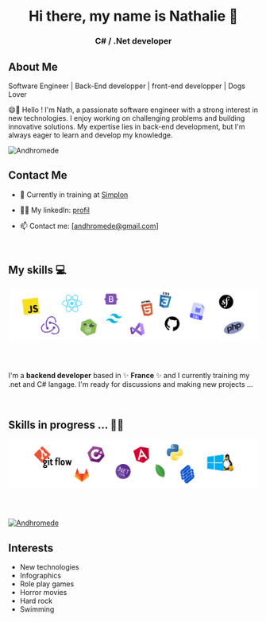 
<!--
**Andhromede/Andhromede** is a ✨ _special_ ✨ repository because its `README.md` (this file) appears on your GitHub profile.

Here are some ideas to get you started:

- 🔭 I’m currently working on ...
- 🌱 I’m currently learning ...
- 👯 I’m looking to collaborate on ...
- 🤔 I’m looking for help with ...
- 💬 Ask me about ...
- 📫 How to reach me: ...
- 😄 Pronouns: ...
- ⚡ Fun fact: ...
-->


<p>
  <h1 align="center">Hi there, my name is Nathalie 👋</h1>
  <h3 align="center">C# / .Net developer</h3>
</p>


## About Me
Software Engineer | Back-End developper | front-end developper | Dogs Lover

😄💬 Hello ! I'm Nath, a passionate software engineer with a strong interest in new technologies. I enjoy working on challenging problems and building innovative solutions. My expertise lies in back-end development, but I'm always eager to learn and develop my knowledge.


<!-- <p align="center">
  <a href="https://www.victor-de-la-fouchardiere.fr/">Website</a> •
  <a href="https://twitter.com/TrustedSheriff">Twitter</a> •
  <a href="https://www.linkedin.com/in/nathalie-g-206868205/">Linkedin</a>
</p> -->

<p align="left"> <img src="https://komarev.com/ghpvc/?username=Andhromede&label=Profile%20views&color=0e75b6&style=flat" alt="Andhromede"/></p>


## Contact Me
* 💼 Currently in training at [Simplon](https://simplon.co/)<br/>
<!-- * 🔖 Discover my [Portfolio (...incoming...)]( )<br/> -->
* 👨‍💻 My linkedIn: [profil](https://www.linkedin.com/in/nathalie-gibilaro/) <br/>
<!-- * ✍🏻 My linkedIn [profil](https://www.linkedin.com/in/nathalie-g-206868205/) <br/> -->
* 📫 Contact me: [andhromede@gmail.com]

<br>

## My skills 💻

<p align="center">
  <!-- <img align="center" alt="Skills" src="https://zupimages.net/up/23/21/8nb5.png"/> -->
  <img align="center" alt="Skills" src="img/technos0.png"/>
</p>


</br>
</br>


I'm a __backend developer__ based in ✨ __France__ ✨ and I currently training my .net and C# langage. I'm ready for discussions and making new projects ...

</br>


<!-- ![preview](https://raw.githubusercontent.com/Platane/snk/output/github-contribution-grid-snake.gif) -->


## Skills in progress ... ✍🏻

<p align="center">
  <!-- <img align="center" alt="Skills" src="https://zupimages.net/up/23/21/8nb5.png"/> -->
  <img align="center" alt="Skills" src="img/technos1.png"/>
</p>


<!-- # My song of the moment -->
<!-- [![Spotify](https://github.com/viclafouch/viclafouch/blob/master/img/spotify-480.png)](https://open.spotify.com/track/1HC3nSraaRQ82RJP4TjYTX?si=H27zhrzZQLKeXZoq0rLUNw) -->


<!-- ## My last projects -->
<!-- - 🔐 An app for Delpharm Lille (France) who needed to manage their reports accident. 🔐 -->
<!-- - 👑 The Vetolib app to manage your animals health book. 👑 -->
<!-- - 🍿 The Vetolib app to manage your animals health book. 📦 -->
<!-- - 🤝 A space travel agency app to go on vacation throughout the galaxy.  🍭 -->


<br/>
<br/>

<p align="left"> 
    <a href="https://github.com/ryo-ma/github-profile-trophy">
        <img src="https://github-profile-trophy.vercel.app/?username=Andhromede" alt="Andhromede"/>
    </a>
</p>


## Interests
- New technologies
- Infographics
- Role play games
- Horror movies
- Hard rock
- Swimming

<!-- ![Visitors](https://visitor-badge.laobi.icu/badge?page_id=viclafouch.viclafouch) -->